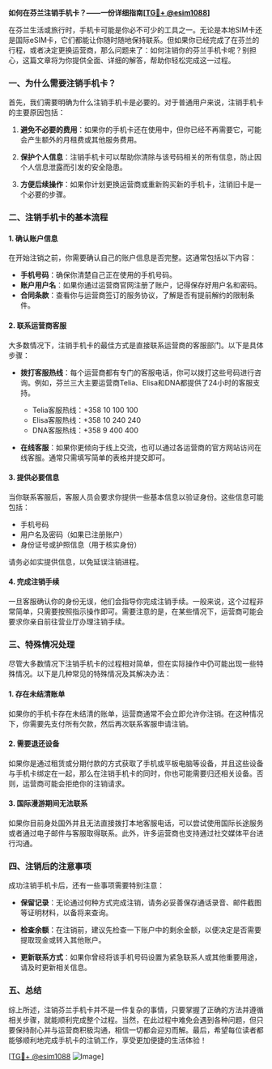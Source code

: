**如何在芬兰注销手机卡？——一份详细指南[[TG💪+ @esim1088](https://t.me/s/esim1088)]**

在芬兰生活或旅行时，手机卡可能是你必不可少的工具之一。无论是本地SIM卡还是国际eSIM卡，它们都能让你随时随地保持联系。但如果你已经完成了在芬兰的行程，或者决定更换运营商，那么问题来了：如何注销你的芬兰手机卡呢？别担心，这篇文章将为你提供全面、详细的解答，帮助你轻松完成这一过程。

### 一、为什么需要注销手机卡？

首先，我们需要明确为什么注销手机卡是必要的。对于普通用户来说，注销手机卡的主要原因包括：

1. **避免不必要的费用**：如果你的手机卡还在使用中，但你已经不再需要它，可能会产生额外的月租费或其他服务费用。
   
2. **保护个人信息**：注销手机卡可以帮助你清除与该号码相关的所有信息，防止因个人信息泄露而引发的安全隐患。

3. **方便后续操作**：如果你计划更换运营商或重新购买新的手机卡，注销旧卡是一个必要的步骤。

### 二、注销手机卡的基本流程

#### 1. 确认账户信息

在开始注销之前，你需要确认自己的账户信息是否完整。这通常包括以下内容：

- **手机号码**：确保你清楚自己正在使用的手机号码。
- **账户用户名**：如果你通过运营商官网注册了账户，记得保存好用户名和密码。
- **合同条款**：查看你与运营商签订的服务协议，了解是否有提前解约的限制条件。

#### 2. 联系运营商客服

大多数情况下，注销手机卡的最佳方式是直接联系运营商的客服部门。以下是具体步骤：

- **拨打客服热线**：每个运营商都有专门的客服电话，你可以拨打这些号码进行咨询。例如，芬兰三大主要运营商Telia、Elisa和DNA都提供了24小时的客服支持。
  
  - Telia客服热线：+358 10 100 100
  - Elisa客服热线：+358 10 240 240
  - DNA客服热线：+358 9 400 400

- **在线客服**：如果你更倾向于线上交流，也可以通过各运营商的官方网站访问在线客服。通常只需填写简单的表格并提交即可。

#### 3. 提供必要信息

当你联系客服后，客服人员会要求你提供一些基本信息以验证身份。这些信息可能包括：

- 手机号码
- 用户名及密码（如果已注册账户）
- 身份证号或护照信息（用于核实身份）

请务必如实提供信息，以免延误注销进程。

#### 4. 完成注销手续

一旦客服确认你的身份无误，他们会指导你完成注销手续。一般来说，这个过程非常简单，只需要按照指示操作即可。需要注意的是，在某些情况下，运营商可能会要求你亲自前往营业厅办理注销手续。

### 三、特殊情况处理

尽管大多数情况下注销手机卡的过程相对简单，但在实际操作中仍可能出现一些特殊情况。以下是几种常见的特殊情况及其解决办法：

#### 1. 存在未结清账单

如果你的手机卡存在未结清的账单，运营商通常不会立即允许你注销。在这种情况下，你需要先支付所有欠款，然后再次联系客服申请注销。

#### 2. 需要退还设备

如果你是通过租赁或分期付款的方式获取了手机或平板电脑等设备，并且这些设备与手机卡绑定在一起，那么在注销手机卡的同时，你也可能需要归还相关设备。否则，运营商可能会拒绝你的注销请求。

#### 3. 国际漫游期间无法联系

如果你目前身处国外并且无法直接拨打本地客服电话，可以尝试使用国际长途服务或者通过电子邮件与客服取得联系。此外，许多运营商也支持通过社交媒体平台进行沟通。

### 四、注销后的注意事项

成功注销手机卡后，还有一些事项需要特别注意：

- **保留记录**：无论通过何种方式完成注销，请务必妥善保存通话录音、邮件截图等证明材料，以备将来查询。
  
- **检查余额**：在注销前，建议先检查一下账户中的剩余金额，以便决定是否需要提取现金或转入其他账户。

- **更新联系方式**：如果你曾经将该手机号码设置为紧急联系人或其他重要用途，请及时更新相关信息。

### 五、总结

综上所述，注销芬兰手机卡并不是一件复杂的事情，只要掌握了正确的方法并遵循相关步骤，就能顺利完成整个过程。当然，在此过程中难免会遇到各种问题，但只要保持耐心并与运营商积极沟通，相信一切都会迎刃而解。最后，希望每位读者都能够顺利地完成手机卡的注销工作，享受更加便捷的生活体验！

[[TG💪+ @esim1088](https://t.me/s/esim1088) ![Image](https://i.postimg.cc/4NQfJmqS/Snipaste-2025-05-13-00-14-12.png)]